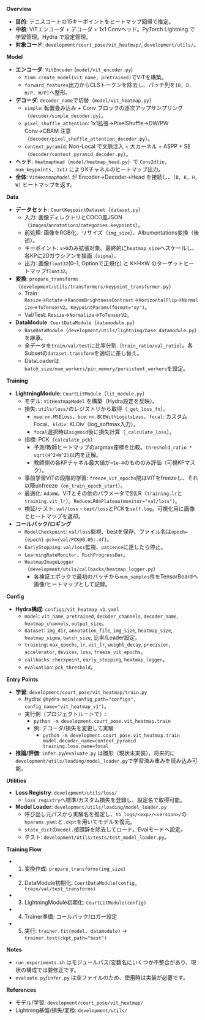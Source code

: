 **Overview**

- **目的**: テニスコートの15キーポイントをヒートマップ回帰で推定。
- **中核**: ViTエンコーダ + デコーダ + 1x1 Convヘッド。PyTorch Lightning で学習管理。Hydra で設定管理。
- **対象コード**: `development/court_pose/vit_heatmap/`, `development/utils/`。

**Model**

- **エンコーダ**: `VitEncoder` (`model/vit_encoder.py`)
  - `timm.create_model(vit_name, pretrained)`でViTを構築。
  - `forward_features`出力からCLSトークンを除去し、パッチ列を`[B, D, H/P, W/P]`へ整形。
- **デコーダ**: `decoder_name`で切替（`model/vit_heatmap.py`）
  - `simple`: 転置畳み込み + Conv ブロックの逐次アップサンプリング（`decoder/simple_decoder.py`）。
  - `pixel_shuffle_attention`: 1x1拡張→PixelShuffle→DW/PW Conv→CBAM 注意（`decoder/pixel_shuffle_attention_decoder.py`）。
  - `context_pyramid`: Non-Local で文脈注入 + 大カーネル + ASPP + SE（`decoder/context_pyramid_decoder.py`）。
- **ヘッド**: `HeatmapHead`（`model/heatmap_head.py`）で `Conv2d(in, num_keypoints, 1x1)` によりKチャネルのヒートマップ出力。
- **全体**: `VitHeatmapModel` が Encoder→Decoder→Head を接続し、`[B, K, H, W]` ヒートマップを返す。

**Data**

- **データセット**: `CourtKeypointDataset`（`dataset.py`）
  - 入力: 画像ディレクトリとCOCO風JSON（`images`/`annotations`/`categories.keypoints`）。
  - 前処理: 画像をRGB化、リサイズ（`img_size`）、Albumentations変換（後述）。
  - キーポイント: `v>0`のみ拡張対象。最終的に`heatmap_size`へスケールし、各KPに2Dガウシアンを描画（`sigma`）。
  - 出力: 画像`float32`(0–1, Optionで正規化) と K×H×W のターゲットヒートマップ`float32`。
- **変換**: `prepare_transforms`（`development/utils/transformers/keypoint_transformer.py`）
  - Train: `Resize`→`Rotate`→`RandomBrightnessContrast`→`HorizontalFlip`→`Normalize`→`ToTensorV2`。`KeypointParams(format="xy")`。
  - Val/Test: `Resize`→`Normalize`→`ToTensorV2`。
- **DataModule**: `CourtDataModule`（`datamodule.py`）
  - `BaseDataModule`（`development/utils/lightning/base_datamodule.py`）を継承。
  - 全データを`train/val/test`に比率分割（`train_ratio/val_ratio`）。各Subsetの`dataset.transform`を適切に差し替え。
  - DataLoaderは`batch_size/num_workers/pin_memory/persistent_workers`を設定。

**Training**

- **LightningModule**: `CourtLitModule`（`lit_module.py`）
  - モデル: `VitHeatmapModel` を構築（Hydra設定を反映）。
  - 損失: `utils/loss/`のレジストリから取得（`_get_loss_fn`）。
    - `mse`: `nn.MSELoss`、`bce`: `nn.BCEWithLogitsLoss`、`focal`: カスタムFocal、`kldiv`: KLDiv（log_softmax入力）。
    - `focal`選択時は`sigmoid`後に損失計算（`_calculate_loss`）。
  - 指標: PCK（`calculate_pck`）
    - 予測/教師ヒートマップのargmax座標を比較。`threshold_ratio * sqrt(H^2+W^2)`以内を正解。
    - 教師側の各KPチャネル最大値が`>1e-4`のもののみ評価（可視KPマスク）。
  - 事前学習ViTの段階的学習: `freeze_vit_epochs`間はViTをfreezeし、それ以降unfreeze（`on_train_epoch_start`）。
  - 最適化: `AdamW`。ViTとその他のパラメータで別LR（`training.lr`と`training.vit_lr`）。`ReduceLROnPlateau(monitor="val/loss")`。
  - 検証/テスト: `val/loss`・`test/loss`とPCKを`self.log`。可視化用に画像とヒートマップを返却。
- **コールバック/ロギング**
  - `ModelCheckpoint`: `val/loss`監視、bestを保存、ファイル名は`epoch={epoch}-pck={val/PCK@0.05:.4f}`。
  - `EarlyStopping`: `val/loss`監視、`patience`に達したら停止。
  - `LearningRateMonitor`、`RichProgressBar`。
  - `HeatmapImageLogger`（`development/utils/callbacks/heatmap_logger.py`）
    - 各検証エポックで最初のバッチから`num_samples`件をTensorBoardへ画像/ヒートマップとして記録。

**Config**

- **Hydra構成**: `configs/vit_heatmap_v1.yaml`
  - `model`: `vit_name`, `pretrained`, `decoder_channels`, `decoder_name`, `heatmap_channels`, `output_size`。
  - `dataset`: `img_dir`, `annotation_file`, `img_size`, `heatmap_size`, `heatmap_sigma`, `batch_size`, 比率/Loader設定。
  - `training`: `max_epochs`, `lr`, `vit_lr`, `weight_decay`, `precision`, `accelerator`, `devices`, `loss`, `freeze_vit_epochs`。
  - `callbacks`: `checkpoint`, `early_stopping`, `heatmap_logger`。
  - `evaluation`: `pck_threshold`。

**Entry Points**

- **学習**: `development/court_pose/vit_heatmap/train.py`
  - Hydra: `@hydra.main(config_path="configs", config_name="vit_heatmap_v1")`。
  - 実行例（プロジェクトルートで）:
    - `python -m development.court_pose.vit_heatmap.train`
    - 例: デコーダ/損失を変更して実験
      - `python -m development.court_pose.vit_heatmap.train model.decoder_name=context_pyramid training.loss.name=focal`
- **推論/評価**: `infer.py`/`evaluate.py` は雛形（現状未実装）。将来的に`development/utils/loading/model_loader.py`で学習済み重みを読み込み可能。

**Utilities**

- **Loss Registry**: `development/utils/loss/`
  - `loss_registry`へ標準/カスタム損失を登録し、設定名で取得可能。
- **Model Loader**: `development/utils/loading/model_loader.py`
  - 呼び出し元パスから実験名を推定し、`tb_logs/<exp>/<version>/`の`hparams.yaml`と`.ckpt`を用いてモデルを復元。
  - `state_dict`の`model.`接頭辞を除去してロード。Evalモードへ設定。
  - テスト: `development/utils/tests/test_model_loader.py`。

**Training Flow**

- 1. 変換作成: `prepare_transforms(img_size)`
- 2. DataModule初期化: `CourtDataModule(config, train/val/test_transforms)`
- 3. LightningModule初期化: `CourtLitModule(config)`
- 4. Trainer準備: コールバック/ロガー設定
- 5. 実行: `trainer.fit(model, datamodule)` → `trainer.test(ckpt_path="best")`

**Notes**

- `run_experiments.sh` はモジュールパス/変数名にいくつか不整合があり、現状の構成では要修正です。
- `evaluate.py`/`infer.py` は空ファイルのため、使用時は実装が必要です。

**References**

- モデル/学習: `development/court_pose/vit_heatmap/`
- Lightning基盤/損失/変換: `development/utils/`
